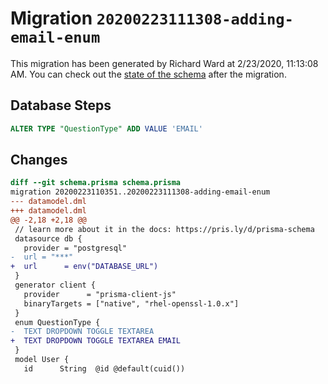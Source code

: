 # Migration `20200223111308-adding-email-enum`

This migration has been generated by Richard Ward at 2/23/2020, 11:13:08 AM.
You can check out the [state of the schema](./schema.prisma) after the migration.

## Database Steps

```sql
ALTER TYPE "QuestionType" ADD VALUE 'EMAIL'
```

## Changes

```diff
diff --git schema.prisma schema.prisma
migration 20200223110351..20200223111308-adding-email-enum
--- datamodel.dml
+++ datamodel.dml
@@ -2,18 +2,18 @@
 // learn more about it in the docs: https://pris.ly/d/prisma-schema
 datasource db {
   provider = "postgresql"
-  url = "***"
+  url      = env("DATABASE_URL")
 }
 generator client {
   provider      = "prisma-client-js"
   binaryTargets = ["native", "rhel-openssl-1.0.x"]
 }
 enum QuestionType {
-  TEXT DROPDOWN TOGGLE TEXTAREA
+  TEXT DROPDOWN TOGGLE TEXTAREA EMAIL
 }
 model User {
   id      String  @id @default(cuid())
```


